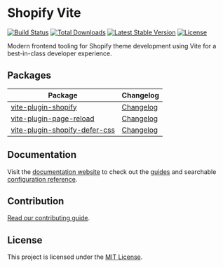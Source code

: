 # Shopify Vite

<a href="https://github.com/barrel/barrel-shopify/actions"><img src="https://github.com/barrel/barrel-shopify/workflows/CI/badge.svg" alt="Build Status"></a>
<a href="https://www.npmjs.com/package/vite-plugin-shopify"><img src="https://img.shields.io/npm/dt/vite-plugin-shopify" alt="Total Downloads"></a>
<a href="https://www.npmjs.com/package/vite-plugin-shopify"><img src="https://img.shields.io/npm/v/vite-plugin-shopify" alt="Latest Stable Version"></a>
<a href="https://www.npmjs.com/package/vite-plugin-shopify"><img src="https://img.shields.io/npm/l/vite-plugin-shopify" alt="License"></a>

Modern frontend tooling for Shopify theme development using Vite for a best-in-class developer experience.

## Packages

| Package                                                                   | Changelog                                                          |
| ------------------------------------------------------------------------- | ------------------------------------------------------------------ |
| [vite-plugin-shopify](./packages/vite-plugin-shopify)                     | [Changelog](./packages/vite-plugin-shopify/CHANGELOG.md)           |
| [vite-plugin-page-reload](./packages/vite-plugin-page-reload)             | [Changelog](./packages/vite-plugin-page-reload/CHANGELOG.md)       |
| [vite-plugin-shopify-defer-css](./packages/vite-plugin-shopify-defer-css) | [Changelog](./packages/vite-plugin-shopify-defer-css/CHANGELOG.md) |

## Documentation

Visit the [documentation website](https://shopify-vite.barrelny.com/) to check out the [guides](https://shopify-vite.barrelny.com/guide/) and searchable [configuration reference](https://shopify-vite.barrelny.com/guide/configuration.html).

## Contribution

[Read our contributing guide](https://github.com/barrel/barrel-shopify/blob/main/CONTRIBUTING.md).

## License

This project is licensed under the [MIT License](https://github.com/barrel/barrel-shopify/blob/main/LICENSE.md).
